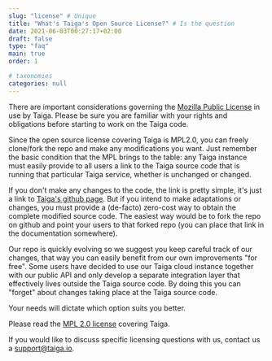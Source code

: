 ```yaml
---
slug: "license" # Unique
title: "What's Taiga's Open Source License?" # Is the question
date: 2021-06-03T00:27:17+02:00
draft: false
type: "faq"
main: true
order: 1

# taxonomies
categories: null
---
```

There are important considerations governing the [Mozilla Public License](https://www.mozilla.org/en-US/MPL/) in use by Taiga. Please be sure you are familiar with your rights and obligations before starting to work on the Taiga code.

Since the open source license covering Taiga is MPL2.0, you can freely clone/fork the repo and make any modifications you want. Just remember the basic condition that the MPL brings to the table: any Taiga instance must easily provide to all users a link to the Taiga source code that is running that particular Taiga service, whether is unchanged or changed.

If you don't make any changes to the code, the link is pretty simple, it's just a link to [Taiga's github page](https://github.com/kaleidos-ventures/). But if you intend to make adaptations or changes, you must provide a (de-facto) zero-cost way to obtain the complete modified source code. The easiest way would be to fork the repo on github and point your users to that forked repo (you can place that link in the documentation somewhere).

Our repo is quickly evolving so we suggest you keep careful track of our changes, that way you can easily benefit from our own improvements "for free". Some users have decided to use our Taiga cloud instance together with our public API and only develop a separate integration layer that effectively lives outside the Taiga source code. By doing this you can "forget" about changes taking place at the Taiga source code.

Your needs will dictate which option suits you better.

Please read the [MPL 2.0 license](https://www.mozilla.org/en-US/MPL/2.0/) covering Taiga.

If you would like to discuss specific licensing questions with us, contact us a support@taiga.io.
